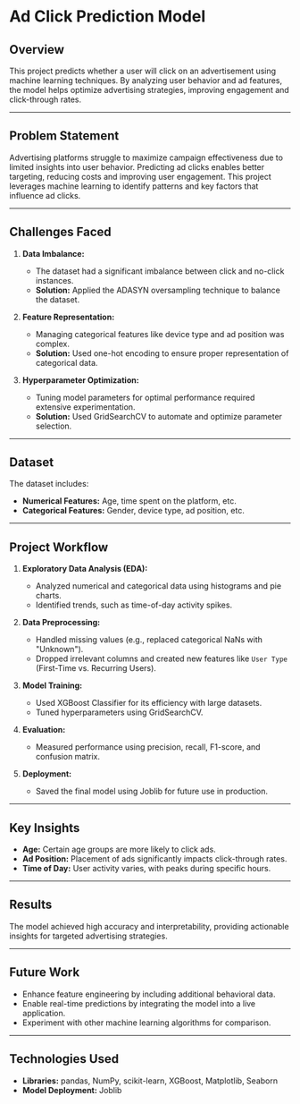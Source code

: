 # Ad Click Prediction Model  

## Overview  
This project predicts whether a user will click on an advertisement using machine learning techniques. By analyzing user behavior and ad features, the model helps optimize advertising strategies, improving engagement and click-through rates.  

---

## Problem Statement  
Advertising platforms struggle to maximize campaign effectiveness due to limited insights into user behavior. Predicting ad clicks enables better targeting, reducing costs and improving user engagement. This project leverages machine learning to identify patterns and key factors that influence ad clicks.  

---

## Challenges Faced  
1. **Data Imbalance:**  
   - The dataset had a significant imbalance between click and no-click instances.  
   - **Solution:** Applied the ADASYN oversampling technique to balance the dataset.  

2. **Feature Representation:**  
   - Managing categorical features like device type and ad position was complex.  
   - **Solution:** Used one-hot encoding to ensure proper representation of categorical data.  

3. **Hyperparameter Optimization:**  
   - Tuning model parameters for optimal performance required extensive experimentation.  
   - **Solution:** Used GridSearchCV to automate and optimize parameter selection.  

---

## Dataset  
The dataset includes:  
- **Numerical Features:** Age, time spent on the platform, etc.  
- **Categorical Features:** Gender, device type, ad position, etc.  

---

## Project Workflow  
1. **Exploratory Data Analysis (EDA):**  
   - Analyzed numerical and categorical data using histograms and pie charts.  
   - Identified trends, such as time-of-day activity spikes.  

2. **Data Preprocessing:**  
   - Handled missing values (e.g., replaced categorical NaNs with "Unknown").  
   - Dropped irrelevant columns and created new features like `User Type` (First-Time vs. Recurring Users).  

3. **Model Training:**  
   - Used XGBoost Classifier for its efficiency with large datasets.  
   - Tuned hyperparameters using GridSearchCV.  

4. **Evaluation:**  
   - Measured performance using precision, recall, F1-score, and confusion matrix.  

5. **Deployment:**  
   - Saved the final model using Joblib for future use in production.  

---

## Key Insights  
- **Age:** Certain age groups are more likely to click ads.  
- **Ad Position:** Placement of ads significantly impacts click-through rates.  
- **Time of Day:** User activity varies, with peaks during specific hours.  

---

## Results  
The model achieved high accuracy and interpretability, providing actionable insights for targeted advertising strategies.  

---

## Future Work  
- Enhance feature engineering by including additional behavioral data.  
- Enable real-time predictions by integrating the model into a live application.  
- Experiment with other machine learning algorithms for comparison.  

---

## Technologies Used  
- **Libraries:** pandas, NumPy, scikit-learn, XGBoost, Matplotlib, Seaborn  
- **Model Deployment:** Joblib
